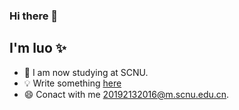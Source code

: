 ### Hi there 👋

## I'm luo ✨
<!--
**zhengjianda/zhengjianda** is a ✨ _special_ ✨ repository because its `README.md` (this file) appears on your GitHub profile.

Here are some ideas to get you started:
-->

- 🌱 I am now studying at SCNU.
- 💡  Write something [here](www.luo41.top)
- 😄 Conact with me 20192132016@m.scnu.edu.cn. 

<!--
[![Anurag's GitHub stats](https://github-readme-stats.vercel.app/api?username=zhengjianda)](https://github.com/zhengjianda/github-readme-stats)
-->
